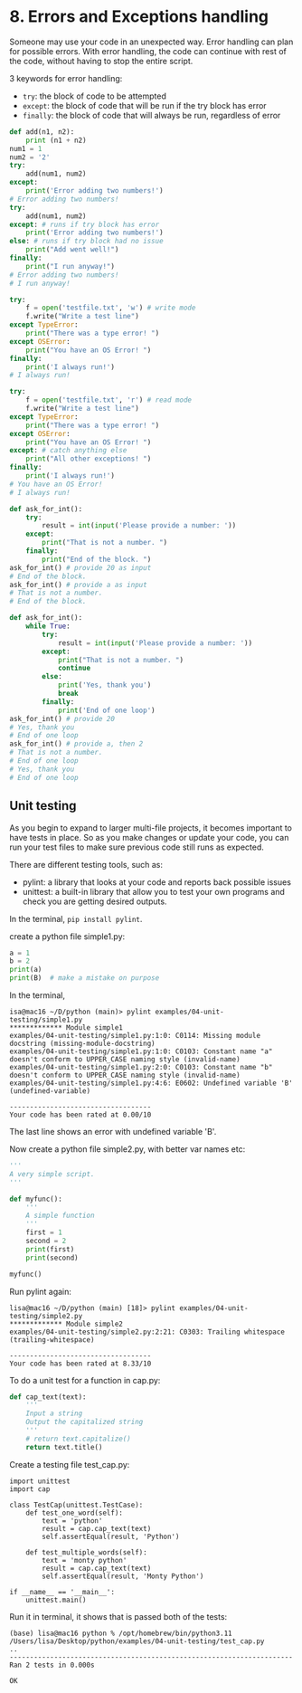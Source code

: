 # 8. Errors and Exceptions handling
Someone may use your code in an unexpected way. Error handling can plan for possible errors. With error handling, the code can continue with rest of the code, without having to stop the entire script. 

3 keywords for error handling:
- `try`: the block of code to be attempted
- `except`: the block of code that will be run if the try block has error
- `finally`: the block of code that will always be run, regardless of error

```py
def add(n1, n2):
    print (n1 + n2)
num1 = 1
num2 = '2'
try: 
    add(num1, num2)
except:
    print('Error adding two numbers!')
# Error adding two numbers!
try: 
    add(num1, num2)
except: # runs if try block has error
    print('Error adding two numbers!')
else: # runs if try block had no issue
    print("Add went well!")
finally:
    print("I run anyway!")
# Error adding two numbers!
# I run anyway!

try: 
    f = open('testfile.txt', 'w') # write mode
    f.write("Write a test line")
except TypeError:
    print("There was a type error! ")
except OSError:
    print("You have an OS Error! ")
finally:
    print('I always run!')
# I always run!

try: 
    f = open('testfile.txt', 'r') # read mode
    f.write("Write a test line")
except TypeError:
    print("There was a type error! ")
except OSError:
    print("You have an OS Error! ")
except: # catch anything else
    print("All other exceptions! ")
finally:
    print('I always run!')
# You have an OS Error! 
# I always run!

def ask_for_int():
    try: 
        result = int(input('Please provide a number: '))
    except:
        print("That is not a number. ")
    finally: 
        print("End of the block. ")
ask_for_int() # provide 20 as input
# End of the block.
ask_for_int() # provide a as input
# That is not a number. 
# End of the block.  

def ask_for_int():
    while True:
        try: 
            result = int(input('Please provide a number: '))
        except:
            print("That is not a number. ")
            continue
        else: 
            print('Yes, thank you')
            break
        finally:
            print('End of one loop')
ask_for_int() # provide 20
# Yes, thank you
# End of one loop
ask_for_int() # provide a, then 2
# That is not a number. 
# End of one loop
# Yes, thank you
# End of one loop
```

## Unit testing
As you begin to expand to larger multi-file projects, it becomes important to have tests in place. So as you make changes or update your code, you can run your test files to make sure previous code still runs as expected. 

There are different testing tools, such as:
- pylint: a library that looks at your code and reports back possible issues
- unittest: a built-in library that allow you to test your own programs and check you are getting desired outputs. 

In the terminal, `pip install pylint`. 

create a python file simple1.py: 
```python
a = 1
b = 2
print(a)
print(B)  # make a mistake on purpose
```
In the terminal, 
```console
isa@mac16 ~/D/python (main)> pylint examples/04-unit-testing/simple1.py 
************* Module simple1
examples/04-unit-testing/simple1.py:1:0: C0114: Missing module docstring (missing-module-docstring)
examples/04-unit-testing/simple1.py:1:0: C0103: Constant name "a" doesn't conform to UPPER_CASE naming style (invalid-name)
examples/04-unit-testing/simple1.py:2:0: C0103: Constant name "b" doesn't conform to UPPER_CASE naming style (invalid-name)
examples/04-unit-testing/simple1.py:4:6: E0602: Undefined variable 'B' (undefined-variable)

-----------------------------------
Your code has been rated at 0.00/10
```

The last line shows an error with undefined variable 'B'. 

Now create a python file simple2.py, with better var names etc:
```python
'''
A very simple script. 
'''

def myfunc():
    '''
    A simple function
    '''
    first = 1
    second = 2
    print(first)
    print(second)

myfunc()
```

Run pylint again:
```console
lisa@mac16 ~/D/python (main) [18]> pylint examples/04-unit-testing/simple2.py
************* Module simple2
examples/04-unit-testing/simple2.py:2:21: C0303: Trailing whitespace (trailing-whitespace)

-----------------------------------
Your code has been rated at 8.33/10
```

To do a unit test for a function in cap.py:
```python
def cap_text(text):
    '''
    Input a string
    Output the capitalized string
    '''
    # return text.capitalize()
    return text.title()

```

Create a testing file test_cap.py:
```
import unittest
import cap

class TestCap(unittest.TestCase):
    def test_one_word(self):
        text = 'python'
        result = cap.cap_text(text)
        self.assertEqual(result, 'Python')

    def test_multiple_words(self):
        text = 'monty python'
        result = cap.cap_text(text)
        self.assertEqual(result, 'Monty Python')

if __name__ == '__main__':
    unittest.main()

```

Run it in terminal, it shows that is passed both of the tests:
```console
(base) lisa@mac16 python % /opt/homebrew/bin/python3.11 /Users/lisa/Desktop/python/examples/04-unit-testing/test_cap.py
..
----------------------------------------------------------------------
Ran 2 tests in 0.000s

OK
```






